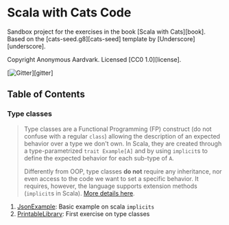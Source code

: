 # Scala with Cats Code

Sandbox project for the exercises in the book [Scala with Cats][book].
Based on the [cats-seed.g8][cats-seed] template by [Underscore][underscore].

Copyright Anonymous Aardvark. Licensed [CC0 1.0][license].

[![Gitter](https://badges.gitter.im/Join%20Chat.svg)][gitter]

## Table of Contents

### Type classes

> Type classes are a Functional Programming (FP) construct (do not confuse with a regular `class`) allowing the
> description of an expected behavior over a type we don't own. In Scala, they are created through a type-parametrized
> `trait Example[A]` and by using `implicit`s to define the expected behavior for each sub-type of `A`.
> 
> Differently from OOP, type classes **do not** require any inheritance, nor even access to the code we want to set a
> specific behavior. It requires, however, the language supports extension methods (`implicit`s in Scala).
> [More details here](https://docs.scala-lang.org/scala3/book/ca-type-classes.html).

1. [JsonExample](src/main/scala/sandbox/chapter1/JsonExample.scala): Basic example on scala `implicits`
2. [PrintableLibrary](src/main/scala/sandbox/chapter1/PrintableLibrary.scala): First exercise on type classes
